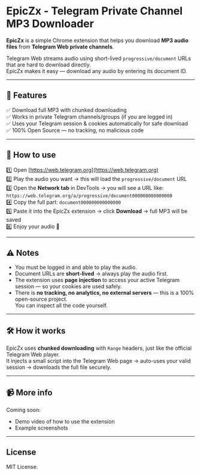 # EpicZx - Telegram Private Channel MP3 Downloader

**EpicZx** is a simple Chrome extension that helps you download **MP3 audio files** from **Telegram Web private channels**.

Telegram Web streams audio using short-lived `progressive/document` URLs that are hard to download directly.  
EpicZx makes it easy — download any audio by entering its document ID.

---

## 🚀 Features

✅ Download full MP3 with chunked downloading  
✅ Works in private Telegram channels/groups (if you are logged in)  
✅ Uses your Telegram session & cookies automatically for safe download  
✅ 100% Open Source — no tracking, no malicious code

---

## 📝 How to use

1️⃣ Open [https://web.telegram.org](https://web.telegram.org)  
2️⃣ Play the audio you want → this will load the `progressive/document` URL  
3️⃣ Open the **Network tab** in DevTools → you will see a URL like:  
   `https://web.telegram.org/a/progressive/document000000000000000`  
4️⃣ Copy the full part: `document000000000000000`  
5️⃣ Paste it into the EpicZx extension → click **Download** → full MP3 will be saved  
6️⃣ Enjoy your audio 🎵  

---

## ⚠️ Notes

- You must be logged in and able to play the audio.
- Document URLs are **short-lived** → always play the audio first.
- The extension uses **page injection** to access your active Telegram session — so your cookies are used safely.
- There is **no tracking, no analytics, no external servers** — this is a 100% open-source project.  
  You can inspect all the code yourself.

---

## 🛠️ How it works

EpicZx uses **chunked downloading** with `Range` headers, just like the official Telegram Web player.  
It injects a small script into the Telegram Web page → auto-uses your valid session → downloads the full file securely.

---

## 📹 More info

Coming soon:  
- Demo video of how to use the extension  
- Example screenshots  

---

## License

MIT License.
